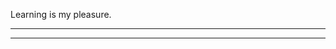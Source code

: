 Learning is my pleasure.
<br>
<hr>
<a href="http://siglesunny.github.io/letterGame/letter.html"></a>
<hr>
